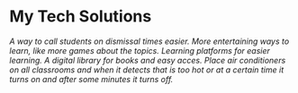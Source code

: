  # My Tech Solutions
*A way to call students on dismissal times easier.*
*More entertaining ways to learn, like more games about the topics.*
*Learning platforms for easier learning.*
*A digital library for books and easy acces.*
*Place air conditioners on all classrooms and when it detects that is too hot or at a certain time it turns on and after some minutes it turns off.*

